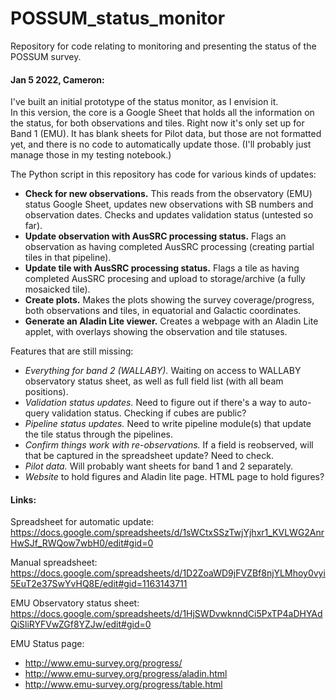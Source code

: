 # POSSUM_status_monitor
Repository for code relating to monitoring and presenting the status of the POSSUM survey.

#### Jan 5 2022, Cameron:  
I've built an initial prototype of the status monitor, as I envision it.  
In this version, the core is a Google Sheet that holds all the information on the status, for both observations and tiles.
Right now it's only set up for Band 1 (EMU). It has blank sheets for Pilot data, but those are not formatted yet, and
there is no code to automatically update those. (I'll probably just manage those in my testing notebook.)

The Python script in this repository has code for various kinds of updates:
- **Check for new observations.** This reads from the observatory (EMU) status Google Sheet, updates new observations
with SB numbers and observation dates. Checks and updates validation status (untested so far).
- **Update observation with AusSRC processing status.** Flags an observation as having completed AusSRC processing (creating partial tiles in that pipeline).
- **Update tile with AusSRC processing status.** Flags a tile as having completed AusSRC procesing and upload to storage/archive (a fully mosaicked tile).
- **Create plots.** Makes the plots showing the survey coverage/progress, both observations and tiles, in equatorial and Galactic coordinates.
- **Generate an Aladin Lite viewer.** Creates a webpage with an Aladin Lite applet, with overlays showing the observation and tile statuses.

Features that are still missing:
- *Everything for band 2 (WALLABY).* Waiting on access to WALLABY observatory status sheet, as well as full field list (with all beam positions).
- *Validation status updates.* Need to figure out if there's a way to auto-query validation status. Checking if cubes are public?
- *Pipeline status updates.* Need to write pipeline module(s) that update the tile status through the pipelines.
- *Confirm things work with re-observations.* If a field is reobserved, will that be captured in the spreadsheet update? Need to check.
- *Pilot data.* Will probably want sheets for band 1 and 2 separately.
- *Website* to hold figures and Aladin lite page. HTML page to hold figures?


#### Links:  
Spreadsheet for automatic update: https://docs.google.com/spreadsheets/d/1sWCtxSSzTwjYjhxr1_KVLWG2AnrHwSJf_RWQow7wbH0/edit#gid=0

Manual spreadsheet: https://docs.google.com/spreadsheets/d/1D2ZoaWD9jFVZBf8njYLMhoy0vyi5EuT2e37SwYvHQ8E/edit#gid=1163143711


EMU Observatory status sheet: https://docs.google.com/spreadsheets/d/1HjSWDvwknndCi5PxTP4aDHYAdQiSliRYFVwZGf8YZJw/edit#gid=0

EMU Status page: 
- http://www.emu-survey.org/progress/
- http://www.emu-survey.org/progress/aladin.html
- http://www.emu-survey.org/progress/table.html


